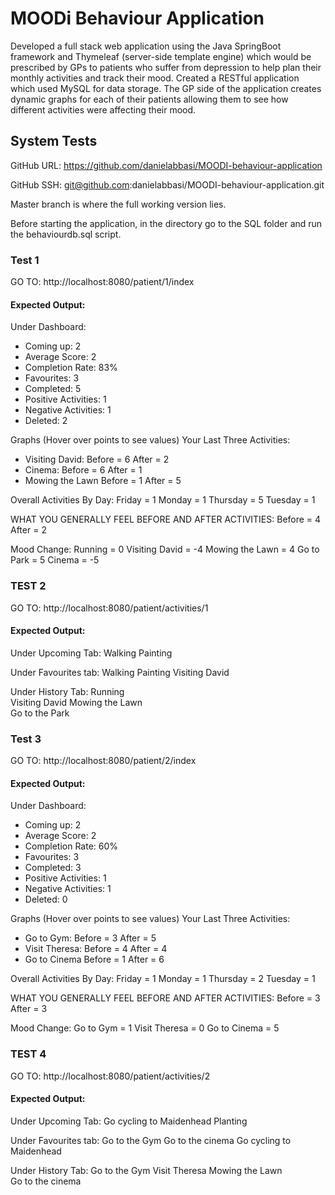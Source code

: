 # MOODi Behaviour Application

Developed a full stack web application using the Java SpringBoot framework and Thymeleaf (server-side template engine) which would be prescribed by GPs to patients who suffer from depression to help plan their monthly activities and track their mood.
Created a RESTful application which used MySQL for data storage. The GP side of the application creates dynamic graphs for each of their patients allowing them to see how different activities were affecting their mood.


## System Tests
GitHub URL: https://github.com/danielabbasi/MOODI-behaviour-application

GitHub SSH: git@github.com:danielabbasi/MOODI-behaviour-application.git

Master branch is where the full working version lies.

Before starting the application, in the directory go to the SQL folder and run the 
behaviourdb.sql script.

### Test 1
GO TO: http://localhost:8080/patient/1/index
#### Expected Output:
Under Dashboard:
- Coming up: 2
- Average Score: 2
- Completion Rate: 83%
- Favourites: 3
- Completed: 5
- Positive Activities: 1
- Negative Activities: 1
- Deleted: 2

Graphs (Hover over points to see values)
Your Last Three Activities:
- Visiting David:
 Before = 6
 After = 2
 - Cinema:
 Before = 6
 After = 1
 - Mowing the Lawn
 Before = 1
 After = 5
 
 Overall Activities By Day:
 Friday = 1
 Monday = 1
 Thursday = 5
 Tuesday = 1
 
 WHAT YOU GENERALLY FEEL BEFORE AND AFTER ACTIVITIES:
 Before = 4
 After = 2
 
 Mood Change:
 Running = 0
 Visiting David = -4
 Mowing the Lawn = 4
 Go to Park = 5
 Cinema = -5
 
 ### TEST 2 
 GO TO: http://localhost:8080/patient/activities/1
 #### Expected Output:
 Under Upcoming Tab:
 Walking
 Painting
 
 Under Favourites tab:
 Walking 
 Painting 
 Visiting David
 
 Under History Tab:
 Running	
 Visiting David	
 Mowing the Lawn	
 Go to the Park
 
 
 ### Test 3
 GO TO: http://localhost:8080/patient/2/index
 #### Expected Output:
 Under Dashboard:
 - Coming up: 2 
 - Average Score: 2
 - Completion Rate: 60%
 - Favourites: 3
 - Completed: 3
 - Positive Activities: 1
 - Negative Activities: 1
 - Deleted: 0
 
 Graphs (Hover over points to see values)
 Your Last Three Activities:
 - Go to Gym:
  Before = 3
  After = 5
  - Visit Theresa:
  Before = 4
  After = 4
  - Go to Cinema
  Before = 1
  After = 6
  
  Overall Activities By Day:
  Friday = 1
  Monday = 1
  Thursday = 2
  Tuesday = 1
  
  WHAT YOU GENERALLY FEEL BEFORE AND AFTER ACTIVITIES:
  Before = 3
  After = 3
  
  Mood Change:
  Go to Gym = 1
  Visit Theresa = 0
  Go to Cinema = 5
  
  
  ### TEST 4 
  GO TO: http://localhost:8080/patient/activities/2
  #### Expected Output:
  Under Upcoming Tab:
  Go cycling to Maidenhead
  Planting
  
  Under Favourites tab:
  Go to the Gym 
  Go to the cinema
  Go cycling to Maidenhead
  
  Under History Tab:
  Go to the Gym
  Visit Theresa	
  Mowing the Lawn	
  Go to the cinema
